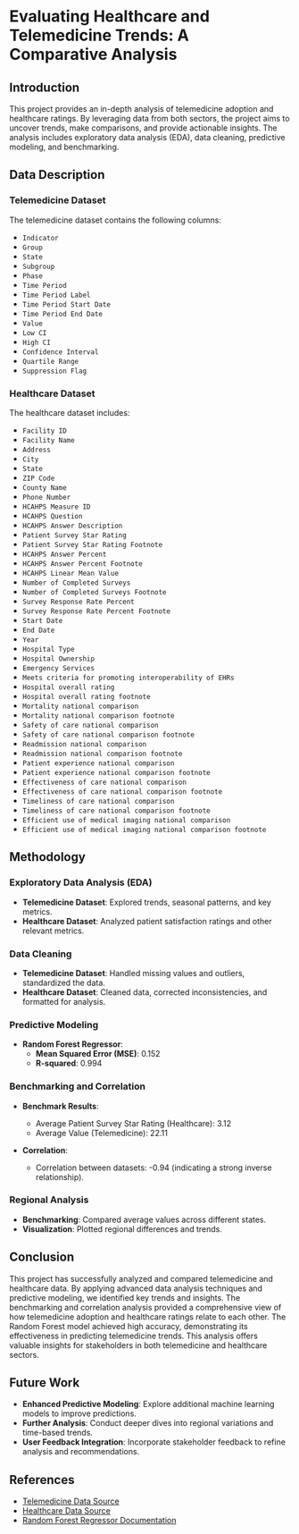 # Evaluating Healthcare and Telemedicine Trends: A Comparative Analysis

## Introduction

This project provides an in-depth analysis of telemedicine adoption and healthcare ratings. By leveraging data from both sectors, the project aims to uncover trends, make comparisons, and provide actionable insights. The analysis includes exploratory data analysis (EDA), data cleaning, predictive modeling, and benchmarking.

## Data Description

### Telemedicine Dataset

The telemedicine dataset contains the following columns:

- `Indicator`
- `Group`
- `State`
- `Subgroup`
- `Phase`
- `Time Period`
- `Time Period Label`
- `Time Period Start Date`
- `Time Period End Date`
- `Value`
- `Low CI`
- `High CI`
- `Confidence Interval`
- `Quartile Range`
- `Suppression Flag`

### Healthcare Dataset

The healthcare dataset includes:

- `Facility ID`
- `Facility Name`
- `Address`
- `City`
- `State`
- `ZIP Code`
- `County Name`
- `Phone Number`
- `HCAHPS Measure ID`
- `HCAHPS Question`
- `HCAHPS Answer Description`
- `Patient Survey Star Rating`
- `Patient Survey Star Rating Footnote`
- `HCAHPS Answer Percent`
- `HCAHPS Answer Percent Footnote`
- `HCAHPS Linear Mean Value`
- `Number of Completed Surveys`
- `Number of Completed Surveys Footnote`
- `Survey Response Rate Percent`
- `Survey Response Rate Percent Footnote`
- `Start Date`
- `End Date`
- `Year`
- `Hospital Type`
- `Hospital Ownership`
- `Emergency Services`
- `Meets criteria for promoting interoperability of EHRs`
- `Hospital overall rating`
- `Hospital overall rating footnote`
- `Mortality national comparison`
- `Mortality national comparison footnote`
- `Safety of care national comparison`
- `Safety of care national comparison footnote`
- `Readmission national comparison`
- `Readmission national comparison footnote`
- `Patient experience national comparison`
- `Patient experience national comparison footnote`
- `Effectiveness of care national comparison`
- `Effectiveness of care national comparison footnote`
- `Timeliness of care national comparison`
- `Timeliness of care national comparison footnote`
- `Efficient use of medical imaging national comparison`
- `Efficient use of medical imaging national comparison footnote`

## Methodology

### Exploratory Data Analysis (EDA)

- **Telemedicine Dataset**: Explored trends, seasonal patterns, and key metrics.
- **Healthcare Dataset**: Analyzed patient satisfaction ratings and other relevant metrics.

### Data Cleaning

- **Telemedicine Dataset**: Handled missing values and outliers, standardized the data.
- **Healthcare Dataset**: Cleaned data, corrected inconsistencies, and formatted for analysis.

### Predictive Modeling

- **Random Forest Regressor**: 
  - **Mean Squared Error (MSE)**: 0.152
  - **R-squared**: 0.994

### Benchmarking and Correlation

- **Benchmark Results**:
  - Average Patient Survey Star Rating (Healthcare): 3.12
  - Average Value (Telemedicine): 22.11

- **Correlation**:
  - Correlation between datasets: -0.94 (indicating a strong inverse relationship).

### Regional Analysis

- **Benchmarking**: Compared average values across different states.
- **Visualization**: Plotted regional differences and trends.

## Conclusion

This project has successfully analyzed and compared telemedicine and healthcare data. By applying advanced data analysis techniques and predictive modeling, we identified key trends and insights. The benchmarking and correlation analysis provided a comprehensive view of how telemedicine adoption and healthcare ratings relate to each other. The Random Forest model achieved high accuracy, demonstrating its effectiveness in predicting telemedicine trends. This analysis offers valuable insights for stakeholders in both telemedicine and healthcare sectors.

## Future Work

- **Enhanced Predictive Modeling**: Explore additional machine learning models to improve predictions.
- **Further Analysis**: Conduct deeper dives into regional variations and time-based trends.
- **User Feedback Integration**: Incorporate stakeholder feedback to refine analysis and recommendations.

## References

- [Telemedicine Data Source](#)
- [Healthcare Data Source](#)
- [Random Forest Regressor Documentation](https://scikit-learn.org/stable/modules/generated/sklearn.ensemble.RandomForestRegressor.html)
